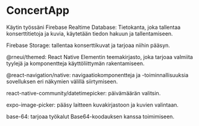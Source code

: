 # ConcertApp
Käytin työssäni
Firebase Realtime Database: Tietokanta, joka tallentaa konserttitietoja ja kuvia, käytetään tiedon hakuun ja tallentamiseen.

Firebase Storage: tallentaa konserttikuvat ja tarjoaa niihin pääsyn.

@rneui/themed: React Native Elementin teemakirjasto, joka tarjoaa valmiita tyylejä ja komponentteja käyttöliittymän rakentamiseen.

@react-navigation/native: navigaatiokomponentteja ja -toiminnallisuuksia sovelluksen eri näkymien välillä siirtymiseen.

react-native-community/datetimepicker: päivämäärän valitsin.

expo-image-picker: pääsy laitteen kuvakirjastoon ja kuvien valintaan.

base-64: tarjoaa työkalut Base64-koodauksen kanssa toimimiseen.
